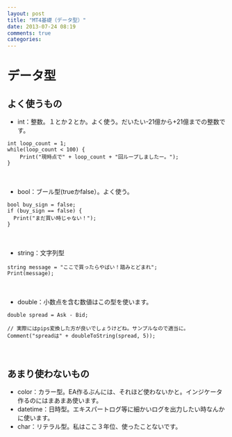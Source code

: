 ```yaml
---
layout: post
title: "MT4基礎（データ型）"
date: 2013-07-24 08:19
comments: true
categories:
---
```


# データ型


## よく使うもの

- int：整数。１とか２とか。よく使う。だいたい-21億から+21億までの整数です。  

```
int loop_count = 1;
while(loop_count < 100) {
    Print("現時点で" + loop_count + "回ループしましたー。");
}
```

　

- bool：ブール型(trueかfalse）。よく使う。

```
bool buy_sign = false;
if (buy_sign == false) {
  Print("まだ買い時じゃない！");
}
```

　

- string：文字列型

```
string message = "ここで買ったらやばい！踏みとどまれ";
Print(message);
```

　

- double：小数点を含む数値はこの型を使います。

```
double spread = Ask - Bid;

// 実際にはpips変換した方が良いでしょうけどね。サンプルなので適当に。
Comment("spreadは" + doubleToString(spread, 5));
```

　

## あまり使わないもの


- color：カラー型。EA作るぶんには、それほど使わないかと。インジケータ作るのにはまあまあ使います。
- datetime：日時型。エキスパートログ等に細かいログを出力したい時なんかに使います。
- char：リテラル型。私はここ３年位、使ったことないです。


